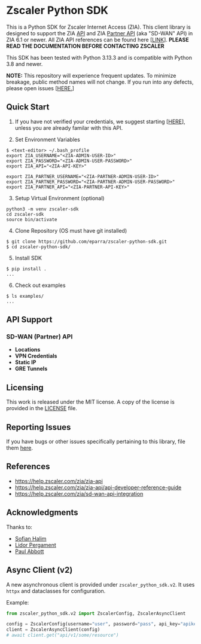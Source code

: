# Zscaler Python SDK 

This is a Python SDK for Zscaler Internet Access (ZIA).  This client library is designed to support the ZIA [API](https://help.zscaler.com/zia/zia-api) and ZIA [Partner API](https://help.zscaler.com/zia/sd-wan-api-integration) (aka "SD-WAN" API) in ZIA 6.1 or newer.  All ZIA API references can be found here [[LINK](https://help.zscaler.com/zia/zia-api)].  **PLEASE READ THE DOCUMENTATION BEFORE CONTACTING ZSCALER**

This SDK has been tested with Python 3.13.3 and is compatible with Python 3.8 and newer.

**NOTE:** This repository will experience frequent updates.  To minimize breakage, public method names will not change.  If you run into any defects, please open issues [[HERE.](https://github.com/eparra/zscaler-python-sdk/issues)]   

## Quick Start 

1) If you have not verified your credentials, we suggest starting [[HERE](https://help.zscaler.com/zia/configuring-postman-rest-api-client)], unless you are already familar with this API.

2) Set Environment Variables   
 
```
$ <text-editor> ~/.bash_profile 
export ZIA_USERNAME="<ZIA-ADMIN-USER-ID>"
export ZIA_PASSWORD="<ZIA-ADMIN-USER-PASSWORD>"
export ZIA_API="<ZIA-API-KEY>" 

export ZIA_PARTNER_USERNAME="<ZIA-PARTNER-ADMIN-USER-ID>"
export ZIA_PARTNER_PASSWORD="<ZIA-PARTNER-ADMIN-USER-PASSWORD>"
export ZIA_PARTNER_API="<ZIA-PARTNER-API-KEY>"
```

3) Setup Virtual Environment (optional)

```
python3 -m venv zscaler-sdk
cd zscaler-sdk 
source bin/activate
```
        
4) Clone Repository (OS must have git installed)

```
$ git clone https://github.com/eparra/zscaler-python-sdk.git
$ cd zscaler-python-sdk/
```

5) Install SDK

```
$ pip install .
...
```

6) Check out examples

```
$ ls examples/
...
```

## API Support

### SD-WAN (Partner) API

* **Locations**
* **VPN Credentials**
* **Static IP**
* **GRE Tunnels**


## Licensing

This work is released under the MIT license. A copy of the license is provided in the [LICENSE](https://github.com/eparra/zscaler-python-sdk/blob/master/LICENSE) file.

## Reporting Issues

If you have bugs or other issues specifically pertaining to this library, file them [here](https://github.com/eparra/zscaler-python-sdk/issues).

## References

* https://help.zscaler.com/zia/zia-api
* https://help.zscaler.com/zia/zia-api/api-developer-reference-guide
* https://help.zscaler.com/zia/sd-wan-api-integration

## Acknowledgments

Thanks to:

* [Sofian Halim](https://www.linkedin.com/in/sofian-halim-9237b25/)
* [Lidor Pergament](https://www.linkedin.com/in/lidorp/)
* [Paul Abbott](https://www.linkedin.com/in/paul-abbott-4b014/)

## Async Client (v2)

A new asynchronous client is provided under `zscaler_python_sdk.v2`. It uses `httpx` and dataclasses for configuration.

Example:
```python
from zscaler_python_sdk.v2 import ZscalerConfig, ZscalerAsyncClient

config = ZscalerConfig(username="user", password="pass", api_key="apikey")
client = ZscalerAsyncClient(config)
# await client.get("api/v1/some/resource")
```

